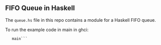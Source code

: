## FIFO Queue in Haskell

The `queue.hs` file in this repo contains a module for a Haskell FIFO queue.

To run the example code in main in ghci:

```ghci main.hs
   main```

